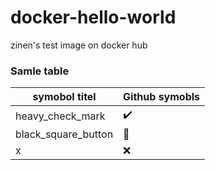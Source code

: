 # docker-hello-world
zinen's test image on docker hub

### Samle table

| symobol titel | Github symobls |
| --- | --- | 
| heavy_check_mark | :heavy_check_mark:|
| black_square_button | :black_square_button: |
| x | :x: |
